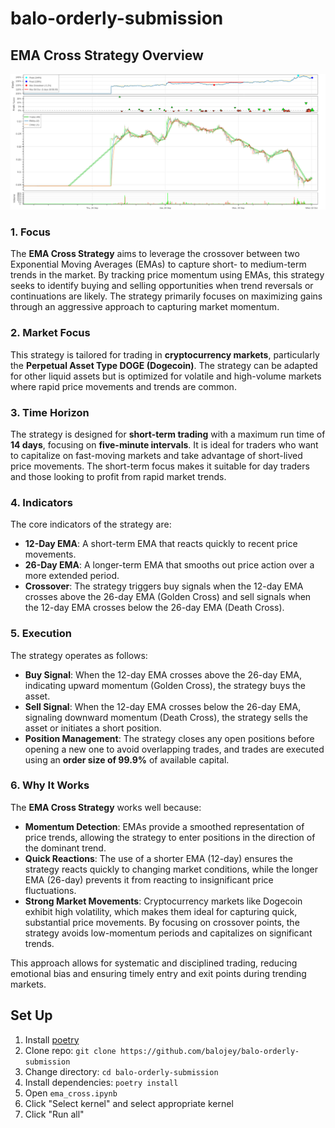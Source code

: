 # balo-orderly-submission

## EMA Cross Strategy Overview
![alt Strategy plot](assets/bokeh_plot.png "EMA Cross Strategy over DOGE")

### 1. **Focus**
The **EMA Cross Strategy** aims to leverage the crossover between two Exponential Moving Averages (EMAs) to capture short- to medium-term trends in the market. By tracking price momentum using EMAs, this strategy seeks to identify buying and selling opportunities when trend reversals or continuations are likely. The strategy primarily focuses on maximizing gains through an aggressive approach to capturing market momentum.

### 2. **Market Focus**
This strategy is tailored for trading in **cryptocurrency markets**, particularly the **Perpetual Asset Type DOGE (Dogecoin)**. The strategy can be adapted for other liquid assets but is optimized for volatile and high-volume markets where rapid price movements and trends are common.

### 3. **Time Horizon**
The strategy is designed for **short-term trading** with a maximum run time of **14 days**, focusing on **five-minute intervals**. It is ideal for traders who want to capitalize on fast-moving markets and take advantage of short-lived price movements. The short-term focus makes it suitable for day traders and those looking to profit from rapid market trends.

### 4. **Indicators**
The core indicators of the strategy are:
- **12-Day EMA**: A short-term EMA that reacts quickly to recent price movements.
- **26-Day EMA**: A longer-term EMA that smooths out price action over a more extended period.
- **Crossover**: The strategy triggers buy signals when the 12-day EMA crosses above the 26-day EMA (Golden Cross) and sell signals when the 12-day EMA crosses below the 26-day EMA (Death Cross).

### 5. **Execution**
The strategy operates as follows:
- **Buy Signal**: When the 12-day EMA crosses above the 26-day EMA, indicating upward momentum (Golden Cross), the strategy buys the asset.
- **Sell Signal**: When the 12-day EMA crosses below the 26-day EMA, signaling downward momentum (Death Cross), the strategy sells the asset or initiates a short position.
- **Position Management**: The strategy closes any open positions before opening a new one to avoid overlapping trades, and trades are executed using an **order size of 99.9%** of available capital.

### 6. **Why It Works**
The **EMA Cross Strategy** works well because:
- **Momentum Detection**: EMAs provide a smoothed representation of price trends, allowing the strategy to enter positions in the direction of the dominant trend.
- **Quick Reactions**: The use of a shorter EMA (12-day) ensures the strategy reacts quickly to changing market conditions, while the longer EMA (26-day) prevents it from reacting to insignificant price fluctuations.
- **Strong Market Movements**: Cryptocurrency markets like Dogecoin exhibit high volatility, which makes them ideal for capturing quick, substantial price movements. By focusing on crossover points, the strategy avoids low-momentum periods and capitalizes on significant trends.

This approach allows for systematic and disciplined trading, reducing emotional bias and ensuring timely entry and exit points during trending markets.

## Set Up
1. Install [poetry](https://python-poetry.org/)
2. Clone repo: `git clone https://github.com/balojey/balo-orderly-submission`
3. Change directory: `cd balo-orderly-submission`
4. Install dependencies: `poetry install`
5. Open `ema_cross.ipynb`
6. Click "Select kernel" and select appropriate kernel
7. Click "Run all"